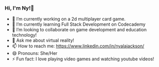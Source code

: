 ### Hi, I'm Ny!👋

<!--
**nyjackson/nyjackson** is a ✨ _special_ ✨ repository because its `README.md` (this file) appears on your GitHub profile.

Here are some ideas to get you started:


-->
- 🔭 I’m currently working on a 2d multiplayer card game. 
- 🌱 I’m currently learning Full Stack Development on Codecademy
- 👯 I’m looking to collaborate on game development and education technology!
- 💬 Ask me about virtual reality!
- 📫 How to reach me: https://www.linkedin.com/in/nyalajackson/
- 😄 Pronouns: She/Her
- ⚡ Fun fact: I love playing video games and watching youtube videos!

